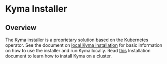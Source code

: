 # Kyma Installer

## Overview

The Kyma installer is a proprietary solution based on the Kubernetes operator. See the document on [local Kyma installation](../docs/kyma/docs/04-02-local-installation-from-release.md) for basic information on how to use the installer and run Kyma locally. Read [this](../docs/kyma/docs/04-04-gke-installation.md) Installation document to learn how to install Kyma on a cluster.
